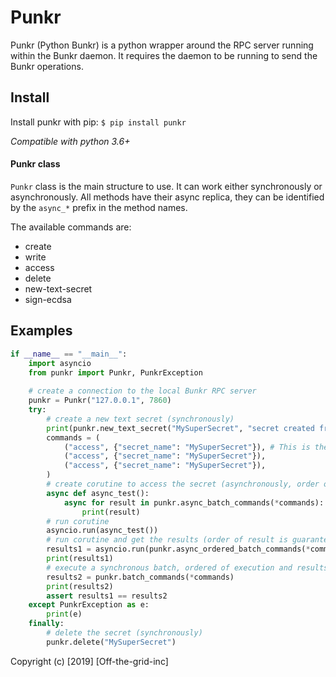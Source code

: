 # Punkr


Punkr (Python Bunkr) is a python wrapper around the RPC server running within the Bunkr daemon. It requires the daemon to be running to send the Bunkr operations.

## Install

Install punkr with pip:
`$ pip install punkr`

*Compatible with python 3.6+*

#### Punkr class

`Punkr` class is the main structure to use. It can work either synchronously or asynchronously. All methods have their async replica, they can be identified by the `async_*` prefix in the method names.

The available commands are:

* create
* write
* access
* delete
* new-text-secret
* sign-ecdsa


## Examples

```python
if __name__ == "__main__":
    import asyncio
    from punkr import Punkr, PunkrException
    
    # create a connection to the local Bunkr RPC server
    punkr = Punkr("127.0.0.1", 7860)
    try:
        # create a new text secret (synchronously)
        print(punkr.new_text_secret("MySuperSecret", "secret created from punkr"))
        commands = (
            ("access", {"secret_name": "MySuperSecret"}), # This is the structure of a batch command argument
            ("access", {"secret_name": "MySuperSecret"}),
            ("access", {"secret_name": "MySuperSecret"}),
        )
        # create corutine to access the secret (asynchronously, order of results is not guaranteed) 
        async def async_test():
            async for result in punkr.async_batch_commands(*commands):
                print(result)
        # run corutine
        asyncio.run(async_test())
        # run corutine and get the results (order of result is guaranteed, but not ordered of execution)
        results1 = asyncio.run(punkr.async_ordered_batch_commands(*commands))
        print(results1)
        # execute a synchronous batch, ordered of execution and results ir guaranteed
        results2 = punkr.batch_commands(*commands)
        print(results2)
        assert results1 == results2
    except PunkrException as e:
        print(e)
    finally:
        # delete the secret (synchronously)
        punkr.delete("MySuperSecret")
```





Copyright (c) [2019] [Off-the-grid-inc]
